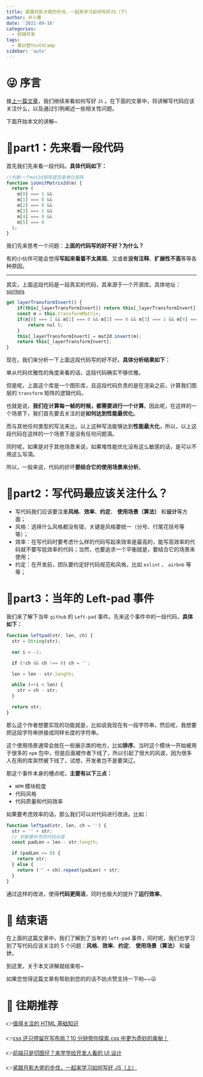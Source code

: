 ```yaml
---
title: 紧跟月影大佬的步伐，一起来学习如何写好JS（下）
author: 许小墨
date: '2021-09-16'
categories:
  - 前端开发
tags:
  - 青训营YouthCamp
sidebar: 'auto'
---
```


# 😜 序言

接[上一篇文章](/column/FrontEnd/YouthCamp/004)，我们继续来看如何写好 `JS` 。在下面的文章中，将讲解写代码应该关注什么，以及通过引例阐述一些相关性问题。

下面开始本文的讲解~

# 🤗part1：先来看一段代码

首先我们先来看一段代码。**具体代码如下：**

```js
//判断一个mat2d矩阵是否是单位矩阵
function isUnitMatrix2d(m) {
  return (
    m[0] === 1 &&
    m[1] === 0 &&
    m[2] === 0 &&
    m[3] === 1 &&
    m[4] === 0 &&
    m[5] === 0
  );
}
```

我们先来思考一个问题：**上面的代码写的好不好？为什么？**

有的小伙伴可能会觉得**写起来看着不太美观**、又或者**没有注释**、**扩展性不高**等等各种原因。

---

其实，上面这段代码是一段真实的代码，其来源于一个开源库。具体地址：[spritejs](https://github.com/spritejs/spritejs/blob/master/src/node/layer.js)

```js
get layerTransformInvert() {
    if(this[_layerTransformInvert]) return this[_layerTransformInvert];
    const m = this.transformMatrix;
    if(m[0] === 1 && m[1] === 0 && m[2] === 0 && m[3] === 1 && m[4] === 0 && m[5] === 0) {
        return nul l;
    }
    this[_layerTransformInvert] = mat2d.invert(m);
    return this[_layerTransformInvert];
}
```

现在，我们来分析一下上面这段代码写的好不好。**具体分析结果如下：**

单从代码优雅性的角度来看的话，这段代码确实不够优雅。

但是呢，上面这个库是一个图形库，且这段代码负责的是在渲染之前，计算我们图层的 `transform` 矩阵的逻辑代码。

也就是说，**我们在计算每一帧的时候，都需要进行一个计算**。因此呢，在这样的一个场景下，我们首先要去关注的是**如何达到性能最优化**。

而与其他任何类型的写法来比，以上这种写法能够达到**性能最大化**，所以，以上这段代码在这样的一个场景下是没有任何问题滴。

同时呢，如果是对于其他场景来说，如果堆性能优化没有这么敏感的话，是可以不用这么写滴。

所以，一般来说，代码的好坏**要结合它的使用场景来分析**。

# 🤫part2：写代码最应该关注什么？

- 写代码我们应该要注重**风格**、**效率**、**约定**、 **使用场景（算法）** 和**设计**等方面；
- 风格：选择什么风格都没有错，关键是风格要统一（分号、行尾花括号等等）；
- 效率：在写代码时要考虑什么样的代码写起来效率是最高的，能写高效率的代码就不要写低效率的代码；当然，也要追求一个平衡就是，要结合它的场景来使用；
- 约定：在开发前，团队要约定好代码规范和风格，比如 `eslint` 、 `airbnb` 等等；

# 🤔part3：当年的 Left-pad 事件

我们来了解下当年 `github` 的 `Left-pad` 事件。先来这个事件中的一段代码，**具体如下：**

```js
function leftpad(str, len, ch) {
  str = String(str);

  var i = -1;

  if (!ch && ch !== 0) ch = '';

  len = len - str.length;

  while (++i < len) {
    str = ch - str;
  }

  return str;
}
```

那么这个作者想要实现的功能就是，比如说我现在有一段字符串，然后呢，我想要把这段字符串拼接成同样长度的字符串。

这个使用场景通常会放在一些展示类的地方，比如**排序**。当时这个模块一开始被用于很多的 `npm` 包中，但是后面被作者下线了，所以引起了很大的风波，因为很多人在用的库突然被下线了，试想，开发者岂不是要哭辽。

那这个事件本身的槽点呢，**主要有以下三点：**

- `NPM` 模块粒度
- 代码风格
- 代码质量和代码效率

如果要考虑效率的话，那么我们可以对代码进行改进。比如：

```js
function leftpad(str, len, ch = '') {
  str = '' + str;
  // 判断要补充的代码长度
  const padLen = len - str.length;

  if (padLen <= 0) {
    return str;
  } else {
    return ('' + ch).repeat(padLen) + str;
  }
}
```

通过这样的改进，使得**代码更简洁**，同时也极大的提升了**运行效率**。

# 🥳 结束语

在上面的这篇文章中，我们了解到了当年的 `left-pad` 事件，同时呢，我们也学习到了写代码应该关注的 5 个问题：**风格**、**效率**、**约定**、 **使用场景（算法）** 和**设计**。

到这里，关于本文讲解就结束啦~

如果您觉得这篇文章有帮助到您的的话不妨点赞支持一下哟~~😛

# 🧐 往期推荐

👉[值得关注的 HTML 基础知识](/column/FrontEnd/YouthCamp/001)

👉[css 还只停留在写布局？10 分钟带你探索 css 中更为奇妙的奥秘！](/column/FrontEnd/YouthCamp/002)

👉[前端只是切图仔？来学学给开发人看的 UI 设计](/column/FrontEnd/YouthCamp/003)

👉[紧跟月影大佬的步伐，一起来学习如何写好 JS（上）](/column/FrontEnd/YouthCamp/004)
